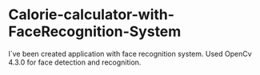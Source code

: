 # Calorie-calculator-with-FaceRecognition-System
I`ve been created application with face recognition system. Used OpenCv 4.3.0 for face detection and recognition.
